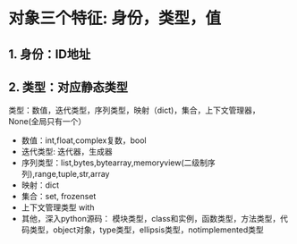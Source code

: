 # 对象三个特征: 身份，类型，值
## 1. 身份：ID地址
## 2. 类型：对应静态类型

类型：数值，迭代类型，序列类型，映射（dict)，集合，上下文管理器，None(全局只有一个）

- 数值：int,float,complex复数，bool
- 迭代类型: 迭代器，生成器
- 序列类型：list,bytes,bytearray,memoryview(二级制序列),range,tuple,str,array
- 映射：dict
- 集合：set, frozenset
- 上下文管理类型 with
- 其他，深入python源码： 模块类型，class和实例，函数类型，方法类型，代码类型，object对象，type类型，ellipsis类型，notimplemented类型


